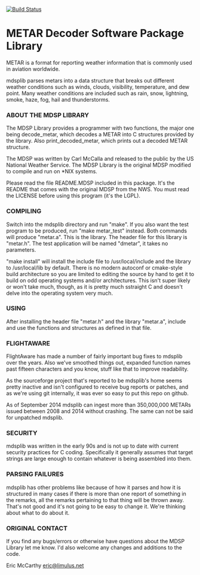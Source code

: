[![Build Status](https://travis-ci.org/flightaware/mdsplib.svg?branch=master)](https://travis-ci.org/flightaware/mdsplib)

METAR Decoder Software Package Library
===

METAR is a format for reporting weather information that is commonly used in aviation worldwide.

mdsplib parses metars into a data structure that breaks out different weather conditions such as winds, clouds, visibility, temperature, and dew point.  Many weather conditions are included such as rain, snow, lightning, smoke, haze, fog, hail and thunderstorms.

### ABOUT THE MDSP LIBRARY

The MDSP Library provides a programmer with two functions, the major one being decode_metar, which decodes a METAR into C structures provided by the library. Also print_decoded_metar, which prints out a decoded METAR structure.

The MDSP was written by Carl McCalla and released to the public by the US National Weather Service. The MDSP Library is the original MDSP modified to compile and run on *NIX systems.

Please read the file README.MDSP included in this package. It's the README that comes with the original MDSP from the NWS. You must read the LICENSE before using this program (it's the LGPL).

### COMPILING

Switch into the mdsplib directory and run "make". If you also want the test program to be produced, run "make metar_test" instead. Both commands will produce "metar.a". This is the library. The header file for this library is "metar.h". The test application will be named "dmetar", it takes no parameters.

"make install" will install the include file to /usr/local/include and the library to /usr/local/lib by default.  There is no modern autoconf or cmake-style build architecture so you are limited to editing the source by hand to get it to build on odd operating systems and/or architectures.  This isn't super likely or won't take much, though, as it is pretty much sstraight C and doesn't delve into the operating system very much.

### USING

After installing the header file "metar.h" and the library "metar.a", include and use the functions and structures as defined in that file.

### FLIGHTAWARE

FlightAware has made a number of fairly important bug fixes to mdsplib over the years.  Also we've smoothed things out, expanded function names past fifteen characters and you know, stuff like that to improve readability.

As the sourceforge project that's reported to be mdsplib's home seems pretty inactive and isn't configured to receive bug reports or patches, and as we're using git internally, it was ever so easy to put this repo on github.

As of September 2014 mdsplib can ingest more than 350,000,000 METARs issued between 2008 and 2014 without crashing.  The same can not be said for unpatched mdsplib.

### SECURITY

mdsplib was written in the early 90s and is not up to date with current security practices for C coding.  Specifically it generally assumes that target strings are large enough to contain whatever is being assembled into them.

### PARSING FAILURES

mdsplib has other problems like because of how it parses and how it is structured in many cases if there is more than one report of something in the remarks, all the remarks pertaining to that thing will be thrown away.  That's not good and it's not going to be easy to change it.  We're thinking about what to do about it.

### ORIGINAL CONTACT

If you find any bugs/errors or otherwise have questions about the MDSP Library let me know. I'd also welcome any changes and additions to the code.

Eric McCarthy <eric@limulus.net>


